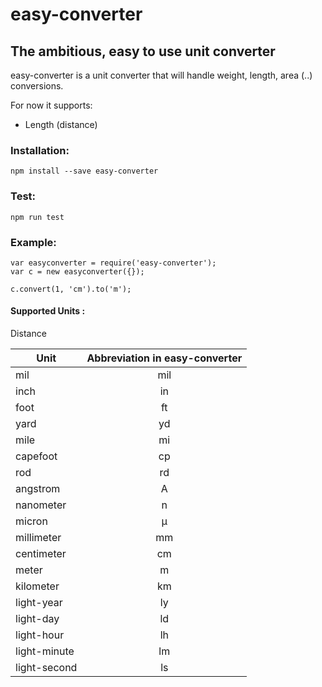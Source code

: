 # easy-converter

## The ambitious, easy to use unit converter

easy-converter is a unit converter that will handle weight, length, area (..) conversions.

For now it supports:

- Length (distance)

### Installation:

`npm install --save easy-converter`

### Test:

`npm run test`

### Example:

```
var easyconverter = require('easy-converter');
var c = new easyconverter({});

c.convert(1, 'cm').to('m');
```

#### Supported Units :

Distance

Unit         | Abbreviation in easy-converter
------------ | :----------------------------:
mil          |              mil
inch         |               in
foot         |               ft
yard         |               yd
mile         |               mi
capefoot     |               cp
rod          |               rd
angstrom     |               A
nanometer    |               n
micron       |               µ
millimeter   |               mm
centimeter   |               cm
meter        |               m
kilometer    |               km
light-year   |               ly
light-day    |               ld
light-hour   |               lh
light-minute |               lm
light-second |               ls
